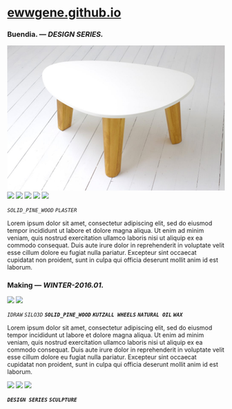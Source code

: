 
# [ewwgene.github.io](https://ewwgene.github.io/)
### Buendia. — _DESIGN SERIES._
[![Buendia](/100.jpg)](https://ewwgene.github.io/Buendia/Carousel)<a href="https://ewwgene.github.io/Buendia/Carousel/#110"><img src="https://ewwgene.github.io/Buendia/110.jpg" height="66"></a> <a href="https://ewwgene.github.io/Buendia/Carousel/#111"><img src="https://ewwgene.github.io/Buendia/111.jpg" height="66"></a> <a href="https://ewwgene.github.io/Buendia/Carousel/#112"><img src="https://ewwgene.github.io/Buendia/112.jpg" height="66"></a> <a href="https://ewwgene.github.io/Buendia/Carousel/#120"><img src="https://ewwgene.github.io/Buendia/120.jpg" height="66"></a> <a href="https://ewwgene.github.io/Buendia/Carousel/#121"><img src="https://ewwgene.github.io/Buendia/121.jpg" height="66"></a> 

_`SOLID_PINE_WOOD`_ _`PLASTER`_ 

Lorem ipsum dolor sit amet, consectetur adipiscing elit, sed do eiusmod tempor incididunt ut labore et dolore magna aliqua. Ut enim ad minim veniam, quis nostrud exercitation ullamco laboris nisi ut aliquip ex ea commodo consequat. Duis aute irure dolor in reprehenderit in voluptate velit esse cillum dolore eu fugiat nulla pariatur. Excepteur sint occaecat cupidatat non proident, sunt in culpa qui officia deserunt mollit anim id est laborum.

### Making — _WINTER-2016.01._
<a href="https://ewwgene.github.io/Buendia/Carousel/#102m"><img src="https://ewwgene.github.io/Buendia/Making/102.jpg" height="66"></a> <a href="https://ewwgene.github.io/Buendia/Carousel/#104m"><img src="https://ewwgene.github.io/Buendia/Making/104.jpg" height="66"></a>  

_`IDRAW`_ _`SILO3D`_  _**`SOLID_PINE_WOOD`**_ _**`KUTZALL WHEELS`**_ _**`NATURAL OIL`**_ _**`WAX`**_ 

Lorem ipsum dolor sit amet, consectetur adipiscing elit, sed do eiusmod tempor incididunt ut labore et dolore magna aliqua. Ut enim ad minim veniam, quis nostrud exercitation ullamco laboris nisi ut aliquip ex ea commodo consequat. Duis aute irure dolor in reprehenderit in voluptate velit esse cillum dolore eu fugiat nulla pariatur. Excepteur sint occaecat cupidatat non proident, sunt in culpa qui officia deserunt mollit anim id est laborum.

<a href="https://ewwgene.github.io/Buendia/Carousel/#311"><img src="https://ewwgene.github.io/Buendia/311.jpg" height="66"></a> <a href="https://ewwgene.github.io/Buendia/Carousel/#312"><img src="https://ewwgene.github.io/Buendia/312.jpg" height="66"></a> <a href="https://ewwgene.github.io/Buendia/Carousel/#323"><img src="https://ewwgene.github.io/Buendia/323.jpg" height="66"></a> 

_**`DESIGN SERIES`**_ _**`SCULPTURE`**_ 
